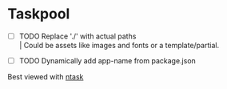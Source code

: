 
Taskpool
========


- [ ] TODO Replace './' with actual paths  
        | Could be assets like images and fonts or a template/partial.  

- [ ] TODO Dynamically add app-name from package.json  


Best viewed with [ntask](http://hkjels.github.com/ntask/)

